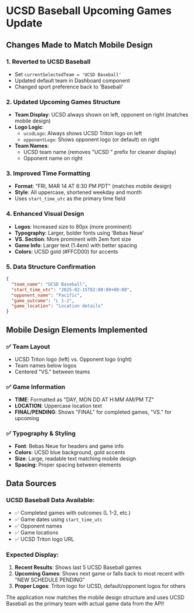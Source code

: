 # UCSD Baseball Upcoming Games Update

## Changes Made to Match Mobile Design

### 1. **Reverted to UCSD Baseball**
- Set `currentSelectedTeam = 'UCSD Baseball'`
- Updated default team in Dashboard component
- Changed sport preference back to 'Baseball'

### 2. **Updated Upcoming Games Structure**
- **Team Display**: UCSD always shown on left, opponent on right (matches mobile design)
- **Logo Logic**: 
  - `ucsdLogo`: Always shows UCSD Triton logo on left
  - `opponentLogo`: Shows opponent logo (or default) on right
- **Team Names**: 
  - UCSD team name (removes "UCSD " prefix for cleaner display)
  - Opponent name on right

### 3. **Improved Time Formatting**
- **Format**: "FRI, MAR 14 AT 6:30 PM PDT" (matches mobile design)
- **Style**: All uppercase, shortened weekday and month
- Uses `start_time_utc` as the primary time field

### 4. **Enhanced Visual Design**
- **Logos**: Increased size to 80px (more prominent)
- **Typography**: Larger, bolder fonts using 'Bebas Neue'
- **VS. Section**: More prominent with 2em font size
- **Game Info**: Larger text (1.4em) with better spacing
- **Colors**: UCSD gold (#FFCD00) for accents

### 5. **Data Structure Confirmation**
```json
{
  "team_name": "UCSD Baseball",
  "start_time_utc": "2025-02-15T02:00:00+00:00", 
  "opponent_name": "Pacific",
  "game_outcome": "L 1-2",
  "game_location": "Location details"
}
```

## Mobile Design Elements Implemented

### ✅ **Team Layout**
- UCSD Triton logo (left) vs. Opponent logo (right)
- Team names below logos
- Centered "VS." between teams

### ✅ **Game Information**
- **TIME**: Formatted as "DAY, MON DD AT H:MM AM/PM TZ"
- **LOCATION**: Uppercase location text
- **FINAL/PENDING**: Shows "FINAL" for completed games, "VS." for upcoming

### ✅ **Typography & Styling**
- **Font**: Bebas Neue for headers and game info
- **Colors**: UCSD blue background, gold accents
- **Size**: Large, readable text matching mobile design
- **Spacing**: Proper spacing between elements

## Data Sources

### **UCSD Baseball Data Available**:
- ✅ Completed games with outcomes (L 1-2, etc.)
- ✅ Game dates using `start_time_utc`
- ✅ Opponent names
- ✅ Game locations
- ✅ UCSD Triton logo URL

### **Expected Display**:
1. **Recent Results**: Shows last 5 UCSD Baseball games
2. **Upcoming Games**: Shows next game or falls back to most recent with "NEW SCHEDULE PENDING"
3. **Proper Logos**: Triton logo for UCSD, default/opponent logos for others

The application now matches the mobile design structure and uses UCSD Baseball as the primary team with actual game data from the API!
